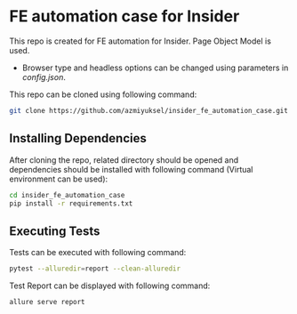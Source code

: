 ﻿# FE automation case for Insider

This repo is created for FE automation for Insider. Page Object Model is used.
- Browser type and headless options can be changed using parameters in *config.json*.

This repo can be cloned using following command:

```bash
git clone https://github.com/azmiyuksel/insider_fe_automation_case.git
```

## Installing Dependencies

After cloning the repo, related directory should be opened and dependencies should be installed with following command (Virtual environment can be used):

```bash
cd insider_fe_automation_case
pip install -r requirements.txt
```

## Executing Tests

Tests can be executed  with following command:

```bash
pytest --alluredir=report --clean-alluredir
```

Test Report can be displayed with following command:

```bash
allure serve report
```
